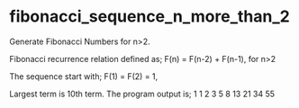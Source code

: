 # fibonacci_sequence_n_more_than_2
Generate Fibonacci Numbers for n>2.

Fibonacci recurrence relation defined as; F(n) = F(n-2) + F(n-1), for n>2

The sequence start with; F(1) = F(2) = 1,

Largest term is 10th term. The program output is; 1 1 2 3 5 8 13 21 34 55
